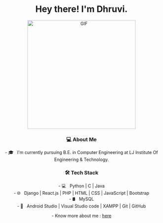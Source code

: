 <h1 align="center"> Hey there! I'm Dhruvi. </h1>

<div align="center"><img alt="GIF" src="https://cdn.dribbble.com/users/570218/screenshots/2218178/minion_nokeyframerig_old-pc.gif" width="350"/></div>
<!--- https://media1.tenor.com/images/9fb771fb621c29b0a2eae945b5ceeeb3/tenor.gif --->


  
<div align="center"><h3> 💻 About Me </h3></div>

<div align="center">- 🎓 &nbsp; I'm currently pursuing B.E. in Computer Engineering at LJ Institute Of Engineering & Technology.</div>
 
<div align="center"><h3>🛠 Tech Stack</h3></div>
<div align="center">
- 💻 &nbsp; Python | C | Java</div>
<div align="center">- 🌐 &nbsp; Django | React.js | PHP | HTML | CSS | JavaScript | Bootstrap</div> 
<div align="center">- 🛢 &nbsp; MySQL</div>
<div align="center">- 🔧 &nbsp; Android Studio | Visual Studio code | XAMPP | Git | GitHub
</div>
<p align="center">-  Know more about me : <a href="https://www.linkedin.com/in/dhruvi-thesia-606447202/">here</a></p>
